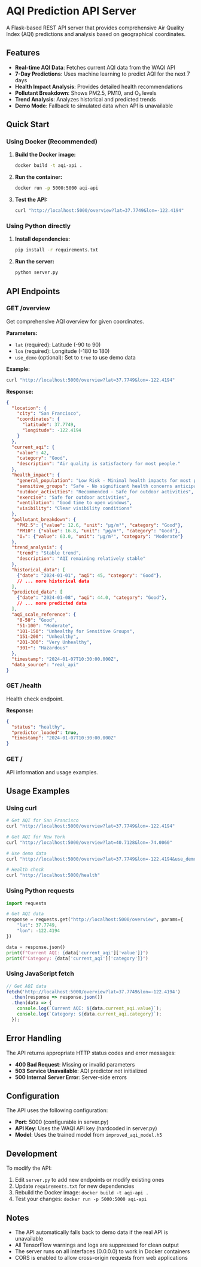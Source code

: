# AQI Prediction API Server

A Flask-based REST API server that provides comprehensive Air Quality Index (AQI) predictions and analysis based on geographical coordinates.

## Features

- **Real-time AQI Data**: Fetches current AQI data from the WAQI API
- **7-Day Predictions**: Uses machine learning to predict AQI for the next 7 days
- **Health Impact Analysis**: Provides detailed health recommendations
- **Pollutant Breakdown**: Shows PM2.5, PM10, and O₃ levels
- **Trend Analysis**: Analyzes historical and predicted trends
- **Demo Mode**: Fallback to simulated data when API is unavailable

## Quick Start

### Using Docker (Recommended)

1. **Build the Docker image:**
   ```bash
   docker build -t aqi-api .
   ```

2. **Run the container:**
   ```bash
   docker run -p 5000:5000 aqi-api
   ```

3. **Test the API:**
   ```bash
   curl "http://localhost:5000/overview?lat=37.7749&lon=-122.4194"
   ```

### Using Python directly

1. **Install dependencies:**
   ```bash
   pip install -r requirements.txt
   ```

2. **Run the server:**
   ```bash
   python server.py
   ```

## API Endpoints

### GET /overview
Get comprehensive AQI overview for given coordinates.

**Parameters:**
- `lat` (required): Latitude (-90 to 90)
- `lon` (required): Longitude (-180 to 180)
- `use_demo` (optional): Set to `true` to use demo data

**Example:**
```bash
curl "http://localhost:5000/overview?lat=37.7749&lon=-122.4194"
```

**Response:**
```json
{
  "location": {
    "city": "San Francisco",
    "coordinates": {
      "latitude": 37.7749,
      "longitude": -122.4194
    }
  },
  "current_aqi": {
    "value": 42,
    "category": "Good",
    "description": "Air quality is satisfactory for most people."
  },
  "health_impact": {
    "general_population": "Low Risk - Minimal health impacts for most people",
    "sensitive_groups": "Safe - No significant health concerns anticipated",
    "outdoor_activities": "Recommended - Safe for outdoor activities",
    "exercise": "Safe for outdoor activities",
    "ventilation": "Good time to open windows",
    "visibility": "Clear visibility conditions"
  },
  "pollutant_breakdown": {
    "PM2.5": {"value": 12.6, "unit": "μg/m³", "category": "Good"},
    "PM10": {"value": 16.8, "unit": "μg/m³", "category": "Good"},
    "O₃": {"value": 63.0, "unit": "μg/m³", "category": "Moderate"}
  },
  "trend_analysis": {
    "trend": "Stable trend",
    "description": "AQI remaining relatively stable"
  },
  "historical_data": [
    {"date": "2024-01-01", "aqi": 45, "category": "Good"},
    // ... more historical data
  ],
  "predicted_data": [
    {"date": "2024-01-08", "aqi": 44.0, "category": "Good"},
    // ... more predicted data
  ],
  "aqi_scale_reference": {
    "0-50": "Good",
    "51-100": "Moderate",
    "101-150": "Unhealthy for Sensitive Groups",
    "151-200": "Unhealthy",
    "201-300": "Very Unhealthy",
    "301+": "Hazardous"
  },
  "timestamp": "2024-01-07T10:30:00.000Z",
  "data_source": "real_api"
}
```

### GET /health
Health check endpoint.

**Response:**
```json
{
  "status": "healthy",
  "predictor_loaded": true,
  "timestamp": "2024-01-07T10:30:00.000Z"
}
```

### GET /
API information and usage examples.

## Usage Examples

### Using curl

```bash
# Get AQI for San Francisco
curl "http://localhost:5000/overview?lat=37.7749&lon=-122.4194"

# Get AQI for New York
curl "http://localhost:5000/overview?lat=40.7128&lon=-74.0060"

# Use demo data
curl "http://localhost:5000/overview?lat=37.7749&lon=-122.4194&use_demo=true"

# Health check
curl "http://localhost:5000/health"
```

### Using Python requests

```python
import requests

# Get AQI data
response = requests.get("http://localhost:5000/overview", params={
    "lat": 37.7749,
    "lon": -122.4194
})

data = response.json()
print(f"Current AQI: {data['current_aqi']['value']}")
print(f"Category: {data['current_aqi']['category']}")
```

### Using JavaScript fetch

```javascript
// Get AQI data
fetch('http://localhost:5000/overview?lat=37.7749&lon=-122.4194')
  .then(response => response.json())
  .then(data => {
    console.log(`Current AQI: ${data.current_aqi.value}`);
    console.log(`Category: ${data.current_aqi.category}`);
  });
```

## Error Handling

The API returns appropriate HTTP status codes and error messages:

- **400 Bad Request**: Missing or invalid parameters
- **503 Service Unavailable**: AQI predictor not initialized
- **500 Internal Server Error**: Server-side errors

## Configuration

The API uses the following configuration:
- **Port**: 5000 (configurable in server.py)
- **API Key**: Uses the WAQI API key (hardcoded in server.py)
- **Model**: Uses the trained model from `improved_aqi_model.h5`

## Development

To modify the API:

1. Edit `server.py` to add new endpoints or modify existing ones
2. Update `requirements.txt` for new dependencies
3. Rebuild the Docker image: `docker build -t aqi-api .`
4. Test your changes: `docker run -p 5000:5000 aqi-api`

## Notes

- The API automatically falls back to demo data if the real API is unavailable
- All TensorFlow warnings and logs are suppressed for clean output
- The server runs on all interfaces (0.0.0.0) to work in Docker containers
- CORS is enabled to allow cross-origin requests from web applications